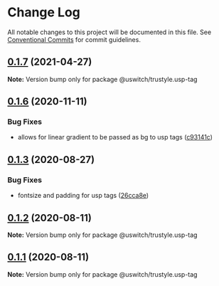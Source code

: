 # Change Log

All notable changes to this project will be documented in this file.
See [Conventional Commits](https://conventionalcommits.org) for commit guidelines.

## [0.1.7](https://github.com/uswitch/trustyle/compare/@uswitch/trustyle.usp-tag@0.1.6...@uswitch/trustyle.usp-tag@0.1.7) (2021-04-27)

**Note:** Version bump only for package @uswitch/trustyle.usp-tag





## [0.1.6](https://github.com/uswitch/trustyle/compare/@uswitch/trustyle.usp-tag@0.1.5...@uswitch/trustyle.usp-tag@0.1.6) (2020-11-11)


### Bug Fixes

* allows for linear gradient to be passed as bg to usp tags ([c93141c](https://github.com/uswitch/trustyle/commit/c93141c))





## [0.1.3](https://github.com/uswitch/trustyle/compare/@uswitch/trustyle.usp-tag@0.1.2...@uswitch/trustyle.usp-tag@0.1.3) (2020-08-27)


### Bug Fixes

* fontsize and padding for usp tags ([26cca8e](https://github.com/uswitch/trustyle/commit/26cca8e))





## [0.1.2](https://github.com/uswitch/trustyle/compare/@uswitch/trustyle.usp-tag@0.1.0...@uswitch/trustyle.usp-tag@0.1.2) (2020-08-11)

**Note:** Version bump only for package @uswitch/trustyle.usp-tag





## [0.1.1](https://github.com/uswitch/trustyle/compare/@uswitch/trustyle.usp-tag@0.1.0...@uswitch/trustyle.usp-tag@0.1.1) (2020-08-11)

**Note:** Version bump only for package @uswitch/trustyle.usp-tag
